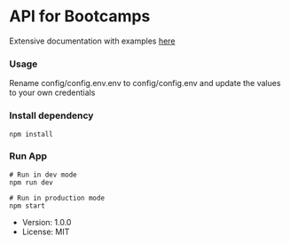 # API for Bootcamps

Extensive documentation with examples [here](https://documenter.getpostman.com/view/1216681/SWTD9HTM?version=latest)

### Usage

Rename config/config.env.env to config/config.env and update the values to your own credentials

### Install dependency

```
npm install
```

### Run App

```
# Run in dev mode
npm run dev

# Run in production mode
npm start
```

- Version: 1.0.0
- License: MIT
